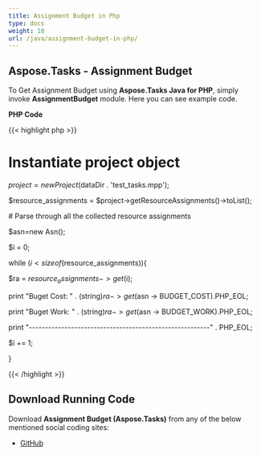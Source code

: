 ```yaml
---
title: Assignment Budget in Php
type: docs
weight: 10
url: /java/assignment-budget-in-php/
---
```


## **Aspose.Tasks - Assignment Budget**
To Get Assignment Budget using **Aspose.Tasks Java for PHP**, simply invoke **AssignmentBudget** module. Here you can see example code.

**PHP Code**

{{< highlight php >}}

 # Instantiate project object

$project = new Project($dataDir . 'test_tasks.mpp');

$resource_assignments = $project->getResourceAssignments()->toList();

\# Parse through all the collected resource assignments

$asn=new Asn();

$i = 0;

while ($i < sizeof($resource_assignments)){

$ra = $resource_assignments->get($i);

print "Buget Cost: " . (string)$ra -> get($asn -> BUDGET_COST).PHP_EOL;

print "Buget Work: " . (string)$ra -> get($asn -> BUDGET_WORK).PHP_EOL;

print "--------------------------------------------------------" . PHP_EOL;

$i += 1;

}

{{< /highlight >}}
## **Download Running Code**
Download **Assignment Budget (Aspose.Tasks)** from any of the below mentioned social coding sites:

- [GitHub](https://github.com/aspose-tasks/Aspose.Tasks-for-Java/blob/master/Plugins/Aspose_Tasks_Java_for_PHP/src/aspose/tasks/WorkingWithResourceAssignments/AssignmentBudget.php)
